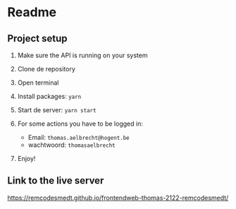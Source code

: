 # Readme

## Project setup

1. Make sure the API is running on your system
2. Clone de repository
3. Open terminal
4. Install packages: `yarn`
5. Start de server: `yarn start`
6. For some actions you have to be logged in:

    - Email: `thomas.aelbrecht@hogent.be`
    - wachtwoord: `thomasaelbrecht`

7. Enjoy!

## Link to the live server

https://remcodesmedt.github.io/frontendweb-thomas-2122-remcodesmedt/
